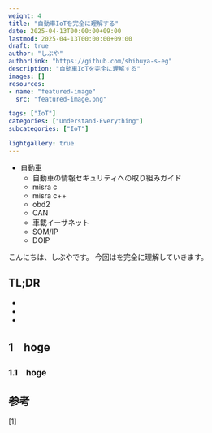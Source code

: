 ```yaml
---
weight: 4
title: "自動車IoTを完全に理解する"
date: 2025-04-13T00:00:00+09:00
lastmod: 2025-04-13T00:00:00+09:00
draft: true
author: "しぶや"
authorLink: "https://github.com/shibuya-s-eg"
description: "自動車IoTを完全に理解する"
images: []
resources:
- name: "featured-image"
  src: "featured-image.png"

tags: ["IoT"]
categories: ["Understand-Everything"]
subcategories: ["IoT"]

lightgallery: true
---
```


<!--
Todo:
- TLDR

-->

* 自動車
    * 自動車の情報セキュリティへの取り組みガイド
    * misra c
    * misra c++
    * obd2
    * CAN
    * 車載イーサネット
    * SOM/IP
    * DOIP



こんにちは、しぶやです。
今回はを完全に理解していきます。


## TL;DR

*
*
*

## 1　hoge

### 1.1　hoge



## 参考

[1] []()
